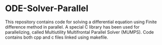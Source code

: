 # ODE-Solver-Parallel
This repository contains code for solving a differential equation using Finite difference method in parallel. A special C  library has been used for parallelizing, called Multiutility Multifrontal Parallel Solver (MUMPS). Code contains both cpp and c files linked using makefile.
